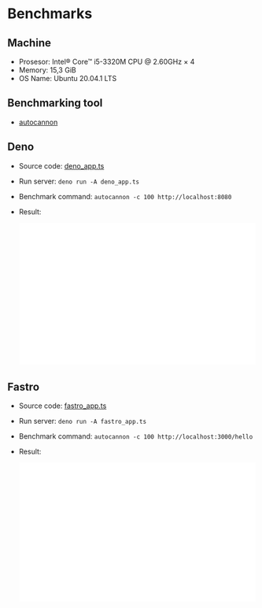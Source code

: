 # Benchmarks

## Machine
- Prosesor: Intel® Core™ i5-3320M CPU @ 2.60GHz × 4
- Memory: 15,3 GiB 
- OS Name: Ubuntu 20.04.1 LTS

## Benchmarking tool
- [autocannon](https://www.npmjs.com/package/autocannon)

## Deno
- Source code: [deno_app.ts](deno_app.ts)
- Run server: `deno run -A deno_app.ts`
- Benchmark command: `autocannon -c 100 http://localhost:8080`
- Result:
  
  ![](deno_app.svg)

## Fastro
- Source code: [fastro_app.ts](fastro_app.ts)
- Run server: `deno run -A fastro_app.ts`
- Benchmark command: `autocannon -c 100 http://localhost:3000/hello`
- Result:
  
  ![](fastro_app.svg)